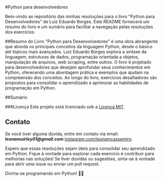 #Python para desenvolvedores

Bem-vindo ao repositório das minhas resoluções para o livro "Python para Desenvolvedores" de Luiz Eduardo Borges. Este README fornecerá um resumo do livro e um sumário para facilitar a navegação pelas resoluções dos exercícios.

##Resumo do Livro
"Python para Desenvolvedores" é uma obra abrangente que aborda os principais conceitos da linguagem Python, desde o básico até tópicos mais avançados. Luiz Eduardo Borges explora a sintaxe da linguagem, estruturas de dados, programação orientada a objetos, manipulação de arquivos, web scraping, entre outros.
O livro é projetado para desenvolvedores que desejam aprofundar seus conhecimentos em Python, oferecendo uma abordagem prática e exemplos que ajudam na compreensão dos conceitos. Ao longo do livro, exercícios desafiadores são propostos para consolidar o aprendizado e aprimorar as habilidades de programação em Python.

##Sumário

###Licença
Este projeto está licenciado sob a [Licença MIT](LICENSE).

## Contato
Se você tiver alguma dúvida, entre em contato via email: **_leonamuirley01@gmail.com_**
[instagram.com/leonamcassemiro](Instagram).

Espero que essas resoluções sejam úteis para consolidar seu aprendizado em Python. Fique à vontade para explorar cada exercício e contribuir para melhorias nas soluções! Se tiver dúvidas ou sugestões, sinta-se à vontade para abrir uma issue ou enviar um pull request.

Divirta-se programando em Python! 🐍✨
